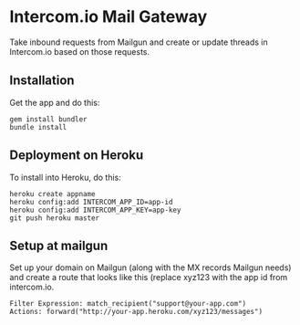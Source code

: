 # Intercom.io Mail Gateway

Take inbound requests from Mailgun and create or update threads in Intercom.io based on those requests.

## Installation

Get the app and do this:

    gem install bundler
    bundle install

## Deployment on Heroku

To install into Heroku, do this:

    heroku create appname
    heroku config:add INTERCOM_APP_ID=app-id
    heroku config:add INTERCOM_APP_KEY=app-key
    git push heroku master

## Setup at mailgun

Set up your domain on Mailgun (along with the MX records Mailgun needs) and create a route that looks like this (replace xyz123 with the app id from intercom.io.

    Filter Expression: match_recipient("support@your-app.com")
    Actions: forward("http://your-app.heroku.com/xyz123/messages")
